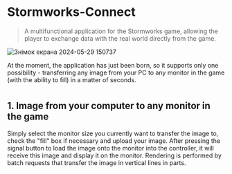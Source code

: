# Stormworks-Connect
>A multifunctional application for the Stormworks game, allowing the player to exchange data with the real world directly from the game.

![Знімок екрана 2024-05-29 150737](https://github.com/DilerFeed/Stormworks-Connect/assets/33964247/9d85d4b7-21e6-4801-bb93-1ce3edc3727e)

At the moment, the application has just been born, so it supports only one possibility - transferring any image from your PC to any monitor in the game (with the ability to fill) in a matter of seconds.

#

## 1. Image from your computer to any monitor in the game
Simply select the monitor size you currently want to transfer the image to, check the "fill" box if necessary and upload your image. After pressing the signal button to load the image onto the monitor into the controller, it will receive this image and display it on the monitor. Rendering is performed by batch requests that transfer the image in vertical lines in parts.
